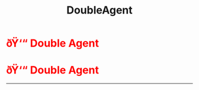 ﻿---
lang: en-US
title: DoubleAgent
prev: Consigliere
next: Fireworker
---
# <font color="red">ðŸ‘“ <b>Double Agent</b></font> <Badge text="Support" type="tip" vertical="middle"/>
# <font color="red">ðŸ‘“ <b>Double Agent</b></font> <Badge text="Support" type="tip" vertical="middle"/>
---


